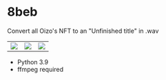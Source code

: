 # 8beb

Convert all Oizo's NFT to an "Unfinished title" in .wav

<table>
  <tr>
  <td valign="top">
    <img src="https://assets.foundation.app/0xD62C83ed5524802a6e5e7cA2b350E404a6a204a0/1/nft.gif">
  </td>
  <td valign="top">
    <img src="https://assets.foundation.app/0xD62C83ed5524802a6e5e7cA2b350E404a6a204a0/27/nft.gif">
  </td>
  <td valign="top">
    <img src="https://assets.foundation.app/0xD62C83ed5524802a6e5e7cA2b350E404a6a204a0/8/nft.gif">
  </td>
  </tr>
</table>

- Python 3.9
- ffmpeg required
